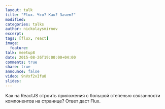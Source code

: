 ```yaml
---
layout: talk
title: "Flux. Что? Как? Зачем?"
modified:
categories: talks
author: nickolaysmirnov
excerpt:
tags: [flux, react]
image:
  feature:
talk: meetup8
date: 2015-08-26T19:00:00+04:00
comments: true
share: true
announce: false 
video: 9nVxf2vIfu8
slides: 
---
```


Как на ReactJS строить приложения с большой степенью связанности компонентов на странице? 
Ответ даст Flux.